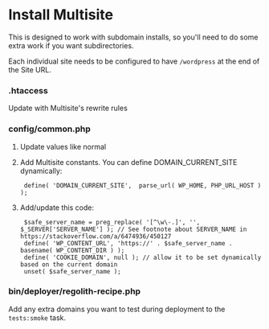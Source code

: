 # Install Multisite

This is designed to work with subdomain installs, so you'll need to do some extra work if you want subdirectories.

Each individual site needs to be configured to have `/wordpress` at the end of the Site URL.


### .htaccess

Update with Multisite's rewrite rules


### config/common.php

1. Update values like normal
1. Add Multisite constants. You can define DOMAIN_CURRENT_SITE dynamically:

		define( 'DOMAIN_CURRENT_SITE',  parse_url( WP_HOME, PHP_URL_HOST ) );

1. Add/update this code:

		$safe_server_name = preg_replace( '[^\w\-.]', '', $_SERVER['SERVER_NAME'] ); // See footnote about SERVER_NAME in https://stackoverflow.com/a/6474936/450127
		define( 'WP_CONTENT_URL', 'https://' . $safe_server_name . basename( WP_CONTENT_DIR ) );
		define( 'COOKIE_DOMAIN', null ); // allow it to be set dynamically based on the current domain
		unset( $safe_server_name );


### bin/deployer/regolith-recipe.php

Add any extra domains you want to test during deployment to the `tests:smoke` task.
